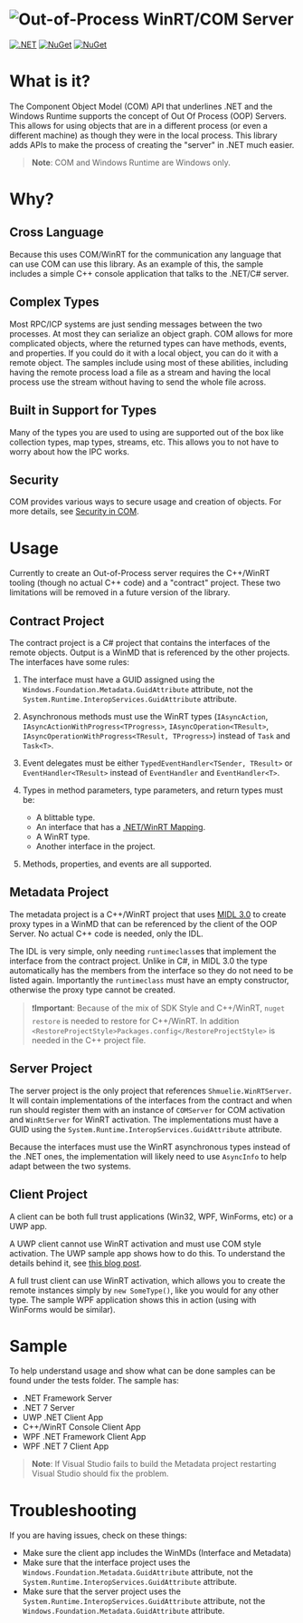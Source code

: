 ![Out-of-Process WinRT/COM Server](https://raw.githubusercontent.com/shmuelie/Shmuelie.WinRTServer/main/Shmuelie.WinRTServer.Title.png)
==================================================================

[![.NET](https://github.com/Shmuelie/Shmuelie.WinRTServer/workflows/.NET/badge.svg)][1] [![NuGet](https://img.shields.io/nuget/dt/Shmuelie.WinRTServer.svg)][2] [![NuGet](https://img.shields.io/nuget/vpre/Shmuelie.WinRTServer.svg)][3]

# What is it?

The Component Object Model (COM) API that underlines .NET and the Windows
Runtime supports the concept of Out Of Process (OOP) Servers. This allows for
using objects that are in a different process (or even a different machine) as
though they were in the local process. This library adds APIs to make the
process of creating the "server" in .NET much easier.

> **Note**: COM and Windows Runtime are Windows only.

# Why?

## Cross Language

Because this uses COM/WinRT for the communication any language that can use COM
can use this library. As an example of this, the sample includes a simple C++
console application that talks to the .NET/C# server.

## Complex Types

Most RPC/ICP systems are just sending messages between the two processes. At
most they can serialize an object graph. COM allows for more complicated
objects, where the returned types can have methods, events, and properties. If
you could do it with a local object, you can do it with a remote object. The
samples include using most of these abilities, including having the remote
process load a file as a stream and having the local process use the stream
without having to send the whole file across.

## Built in Support for Types

Many of the types you are used to using are supported out of the box like
collection types, map types, streams, etc. This allows you to not have to worry
about how the IPC works.

## Security

COM provides various ways to secure usage and creation of objects. For more
details, see [Security in COM][7].

# Usage

Currently to create an Out-of-Process server requires the C++/WinRT tooling
(though no actual C++ code) and a "contract" project. These two limitations will
be removed in a future version of the library.

## Contract Project

The contract project is a C# project that contains the interfaces of the remote
objects. Output is a WinMD that is referenced by the other projects. The interfaces have some rules:

1. The interface must have a GUID assigned using the
   `Windows.Foundation.Metadata.GuidAttribute` attribute, not the
   `System.Runtime.InteropServices.GuidAttribute` attribute.
2. Asynchronous methods must use the WinRT types (`IAsyncAction`,
   `IAsyncActionWithProgress<TProgress>`, `IAsyncOperation<TResult>`,
   `IAsyncOperationWithProgress<TResult, TProgress>`) instead of `Task` and
   `Task<T>`.
3. Event delegates must be either `TypedEventHandler<TSender, TResult>` or
   `EventHandler<TResult>` instead of `EventHandler` and `EventHandler<T>`.
4. Types in method parameters, type parameters, and return types must be:

   - A blittable type.
   - An interface that has a [.NET/WinRT Mapping][4].
   - A WinRT type.
   - Another interface in the project.

5. Methods, properties, and events are all supported.

## Metadata Project

The metadata project is a C++/WinRT project that uses [MIDL 3.0][5] to create
proxy types in a WinMD that can be referenced by the client of the OOP Server.
No actual C++ code is needed, only the IDL.

The IDL is very simple, only needing `runtimeclass`es that implement the
interface from the contract project. Unlike in C#, in MIDL 3.0 the type
automatically has the members from the interface so they do not need to be
listed again. Importantly the `runtimeclass` must have an empty constructor,
otherwise the proxy type cannot be created.

> :exclamation:**Important**: Because of the mix of SDK Style and C++/WinRT,
> `nuget restore` is needed to restore for C++/WinRT. In addition
> `<RestoreProjectStyle>Packages.config</RestoreProjectStyle>` is needed in the
> C++ project file.

## Server Project

The server project is the only project that references `Shmuelie.WinRTServer`.
It will contain implementations of the interfaces from the contract and when run
should register them with an instance of `COMServer` for COM activation and
`WinRtServer` for WinRT activation. The implementations must have a GUID using
the `System.Runtime.InteropServices.GuidAttribute` attribute.

Because the interfaces must use the WinRT asynchronous types instead of the .NET
ones, the implementation will likely need to use `AsyncInfo` to help adapt
between the two systems.

## Client Project

A client can be both full trust applications (Win32, WPF, WinForms, etc) or a
UWP app.

A UWP client cannot use WinRT activation and must use COM style activation. The
UWP sample app shows how to do this. To understand the details behind it, see
[this blog post][6].

A full trust client can use WinRT activation, which allows you to create the
remote instances simply by `new SomeType()`, like you would for any other type.
The sample WPF application shows this in action (using with WinForms would be
similar).

# Sample

To help understand usage and show what can be done samples can be found under
the tests folder. The sample has:

- .NET Framework Server
- .NET 7 Server
- UWP .NET Client App
- C++/WinRT Console Client App
- WPF .NET Framework Client App
- WPF .NET 7 Client App

> **Note**: If Visual Studio fails to build the Metadata project restarting
> Visual Studio should fix the problem.

# Troubleshooting

If you are having issues, check on these things:

- Make sure the client app includes the WinMDs (Interface and Metadata)
- Make sure that the interface project uses the
   `Windows.Foundation.Metadata.GuidAttribute` attribute, not the
   `System.Runtime.InteropServices.GuidAttribute` attribute.
- Make sure that the server project uses the
  `System.Runtime.InteropServices.GuidAttribute` attribute, not the
  `Windows.Foundation.Metadata.GuidAttribute` attribute.

[1]: https://github.com/Shmuelie/Shmuelie.WinRTServer/actions
[2]: https://www.nuget.org/stats/packages/Shmuelie.WinRTServer?groupby=Version
[3]: https://www.nuget.org/packages/Shmuelie.WinRTServer/
[4]: https://learn.microsoft.com/en-us/windows/apps/develop/platform/csharp-winrt/net-mappings-of-winrt-types
[5]: https://learn.microsoft.com/en-us/uwp/midl-3/
[6]: https://devblogs.microsoft.com/ifdef-windows/the-journey-of-moving-from-cpp-winrt-to-csharp-in-the-microsoft-store/
[7]: https://learn.microsoft.com/en-us/windows/win32/com/security-in-com
